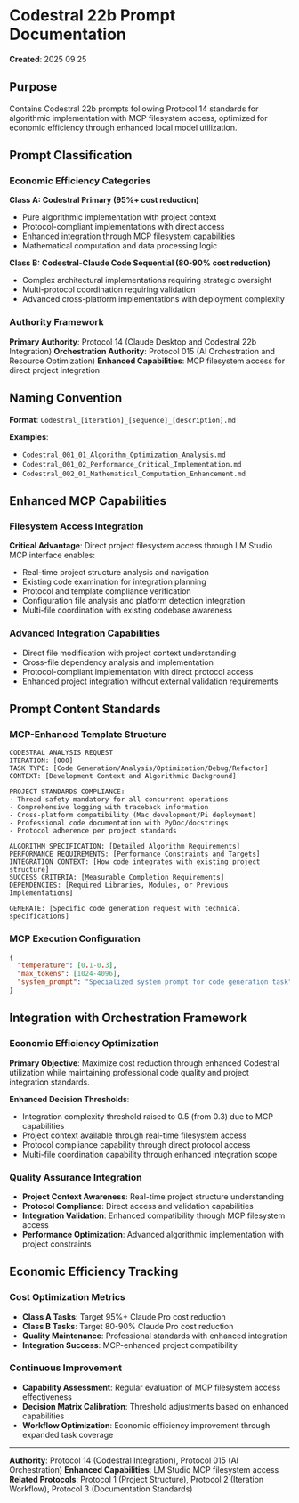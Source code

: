 # Codestral 22b Prompt Documentation

**Created**: 2025 09 25

## Purpose

Contains Codestral 22b prompts following Protocol 14 standards for algorithmic implementation with MCP filesystem access, optimized for economic efficiency through enhanced local model utilization.

## Prompt Classification

### Economic Efficiency Categories

**Class A: Codestral Primary (95%+ cost reduction)**
- Pure algorithmic implementation with project context
- Protocol-compliant implementations with direct access
- Enhanced integration through MCP filesystem capabilities
- Mathematical computation and data processing logic

**Class B: Codestral-Claude Code Sequential (80-90% cost reduction)**
- Complex architectural implementations requiring strategic oversight
- Multi-protocol coordination requiring validation
- Advanced cross-platform implementations with deployment complexity

### Authority Framework
**Primary Authority**: Protocol 14 (Claude Desktop and Codestral 22b Integration)
**Orchestration Authority**: Protocol 015 (AI Orchestration and Resource Optimization)
**Enhanced Capabilities**: MCP filesystem access for direct project integration

## Naming Convention

**Format**: `Codestral_[iteration]_[sequence]_[description].md`

**Examples**:
- `Codestral_001_01_Algorithm_Optimization_Analysis.md`
- `Codestral_001_02_Performance_Critical_Implementation.md`
- `Codestral_002_01_Mathematical_Computation_Enhancement.md`

## Enhanced MCP Capabilities

### Filesystem Access Integration
**Critical Advantage**: Direct project filesystem access through LM Studio MCP interface enables:
- Real-time project structure analysis and navigation
- Existing code examination for integration planning
- Protocol and template compliance verification
- Configuration file analysis and platform detection integration
- Multi-file coordination with existing codebase awareness

### Advanced Integration Capabilities
- Direct file modification with project context understanding
- Cross-file dependency analysis and implementation
- Protocol-compliant implementation with direct protocol access
- Enhanced project integration without external validation requirements

## Prompt Content Standards

### MCP-Enhanced Template Structure
```
CODESTRAL ANALYSIS REQUEST
ITERATION: [000]
TASK TYPE: [Code Generation/Analysis/Optimization/Debug/Refactor]
CONTEXT: [Development Context and Algorithmic Background]

PROJECT STANDARDS COMPLIANCE:
- Thread safety mandatory for all concurrent operations
- Comprehensive logging with traceback information
- Cross-platform compatibility (Mac development/Pi deployment)
- Professional code documentation with PyDoc/docstrings
- Protocol adherence per project standards

ALGORITHM SPECIFICATION: [Detailed Algorithm Requirements]
PERFORMANCE REQUIREMENTS: [Performance Constraints and Targets]
INTEGRATION CONTEXT: [How code integrates with existing project structure]
SUCCESS CRITERIA: [Measurable Completion Requirements]
DEPENDENCIES: [Required Libraries, Modules, or Previous Implementations]

GENERATE: [Specific code generation request with technical specifications]
```

### MCP Execution Configuration
```json
{
  "temperature": [0.1-0.3],
  "max_tokens": [1024-4096],
  "system_prompt": "Specialized system prompt for code generation task"
}
```

## Integration with Orchestration Framework

### Economic Efficiency Optimization
**Primary Objective**: Maximize cost reduction through enhanced Codestral utilization while maintaining professional code quality and project integration standards.

**Enhanced Decision Thresholds**:
- Integration complexity threshold raised to 0.5 (from 0.3) due to MCP capabilities
- Project context available through real-time filesystem access
- Protocol compliance capability through direct protocol access
- Multi-file coordination capability through enhanced integration scope

### Quality Assurance Integration
- **Project Context Awareness**: Real-time project structure understanding
- **Protocol Compliance**: Direct access and validation capabilities
- **Integration Validation**: Enhanced compatibility through MCP filesystem access
- **Performance Optimization**: Advanced algorithmic implementation with project constraints

## Economic Efficiency Tracking

### Cost Optimization Metrics
- **Class A Tasks**: Target 95%+ Claude Pro cost reduction
- **Class B Tasks**: Target 80-90% Claude Pro cost reduction  
- **Quality Maintenance**: Professional standards with enhanced integration
- **Integration Success**: MCP-enhanced project compatibility

### Continuous Improvement
- **Capability Assessment**: Regular evaluation of MCP filesystem access effectiveness
- **Decision Matrix Calibration**: Threshold adjustments based on enhanced capabilities
- **Workflow Optimization**: Economic efficiency improvement through expanded task coverage

---

**Authority**: Protocol 14 (Codestral Integration), Protocol 015 (AI Orchestration)
**Enhanced Capabilities**: LM Studio MCP filesystem access
**Related Protocols**: Protocol 1 (Project Structure), Protocol 2 (Iteration Workflow), Protocol 3 (Documentation Standards)
